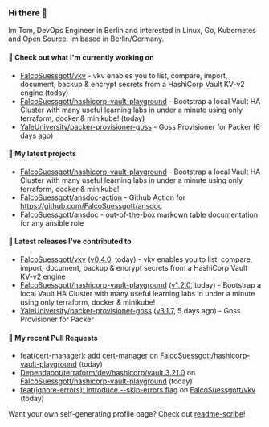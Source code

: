 ### Hi there 👋

Im Tom, DevOps Engineer in Berlin and interested in Linux, Go, Kubernetes and Open Source.
Im based in Berlin/Germany.

#### 👷 Check out what I'm currently working on

- [FalcoSuessgott/vkv](https://github.com/FalcoSuessgott/vkv) - vkv enables you to list, compare, import, document, backup &amp; encrypt secrets from a HashiCorp Vault KV-v2 engine (today)
- [FalcoSuessgott/hashicorp-vault-playground](https://github.com/FalcoSuessgott/hashicorp-vault-playground) - Bootstrap a local Vault HA Cluster with many useful learning labs in under a minute using only terraform, docker &amp; minikube! (today)
- [YaleUniversity/packer-provisioner-goss](https://github.com/YaleUniversity/packer-provisioner-goss) - Goss Provisioner for Packer (6 days ago)

#### 🌱 My latest projects

- [FalcoSuessgott/hashicorp-vault-playground](https://github.com/FalcoSuessgott/hashicorp-vault-playground) - Bootstrap a local Vault HA Cluster with many useful learning labs in under a minute using only terraform, docker &amp; minikube!
- [FalcoSuessgott/ansdoc-action](https://github.com/FalcoSuessgott/ansdoc-action) - Github Action for https://github.com/FalcoSuessgott/ansdoc
- [FalcoSuessgott/ansdoc](https://github.com/FalcoSuessgott/ansdoc) - out-of-the-box markown table documentation for any ansible role

#### 🔭 Latest releases I've contributed to

- [FalcoSuessgott/vkv](https://github.com/FalcoSuessgott/vkv) ([v0.4.0](https://github.com/FalcoSuessgott/vkv/releases/tag/v0.4.0), today) - vkv enables you to list, compare, import, document, backup &amp; encrypt secrets from a HashiCorp Vault KV-v2 engine
- [FalcoSuessgott/hashicorp-vault-playground](https://github.com/FalcoSuessgott/hashicorp-vault-playground) ([v1.2.0](https://github.com/FalcoSuessgott/hashicorp-vault-playground/releases/tag/v1.2.0), today) - Bootstrap a local Vault HA Cluster with many useful learning labs in under a minute using only terraform, docker &amp; minikube!
- [YaleUniversity/packer-provisioner-goss](https://github.com/YaleUniversity/packer-provisioner-goss) ([v3.1.7](https://github.com/YaleUniversity/packer-provisioner-goss/releases/tag/v3.1.7), 5 days ago) - Goss Provisioner for Packer

#### 🔨 My recent Pull Requests

- [feat(cert-manager): add cert-manager](https://github.com/FalcoSuessgott/hashicorp-vault-playground/pull/10) on [FalcoSuessgott/hashicorp-vault-playground](https://github.com/FalcoSuessgott/hashicorp-vault-playground) (today)
- [Dependabot/terraform/dev/hashicorp/vault 3.21.0](https://github.com/FalcoSuessgott/hashicorp-vault-playground/pull/9) on [FalcoSuessgott/hashicorp-vault-playground](https://github.com/FalcoSuessgott/hashicorp-vault-playground) (today)
- [feat(ignore-errors): introduce --skip-errors flag](https://github.com/FalcoSuessgott/vkv/pull/182) on [FalcoSuessgott/vkv](https://github.com/FalcoSuessgott/vkv) (today)

Want your own self-generating profile page? Check out [readme-scribe](https://github.com/muesli/readme-scribe)!